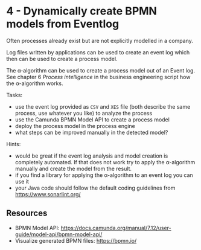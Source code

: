 # 4 - Dynamically create BPMN models from Eventlog

Often processes already exist but are not explicitly modelled in a company.

Log files written by applications can be used to create an event log which then can be used to create a process model.

The α-algorithm can be used to create a process model out of an Event log.
See chapter 6 *Process intelligence* in the business engineering script how the α-algorithm works.

Tasks:
* use the event log provided as `CSV` and `XES` file (both describe the same process, use whatever you like) to analyze the process
* use the Camunda BPMN Model API to create a process model
* deploy the process model in the process engine
* what steps can be improved manually in the detected model?

Hints:
* would be great if the event log analysis and model creation is completely automated. If that does not work try to apply the α-algorithm manually and create the model from the result.
* if you find a library for applying the α-algorithm to an event log you can use it
* your Java code should follow the default coding guidelines from https://www.sonarlint.org/

## Resources

* BPMN Model API: https://docs.camunda.org/manual/7.12/user-guide/model-api/bpmn-model-api/
* Visualize generated BPMN files: https://bpmn.io/

